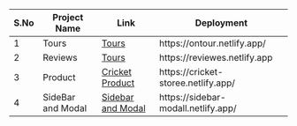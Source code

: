 <table>
    <thead>
      <tr>
        <th>S.No</th>
        <th>Project Name</th>
        <th>Link</th>
        <th>Deployment</th>
      </tr>
    </thead>
    <tbody>
      <tr>
        <td>1</td>
        <td>Tours</td>
        <td><a href = "/1-Tours">Tours</a></td>
          <td>https://ontour.netlify.app/</td>
      </tr>
        <tr>
        <td>2</td>
        <td>Reviews</td>
        <td><a href = "/2-Reviews">Tours</a></td>
        <td>https://reviewes.netlify.app</td>
      </tr>
        <tr>
        <td>3</td>
        <td>Product</td>
        <td><a href = "/3-Cricket%20Store">Cricket Product</a></td>
        <td>https://cricket-storee.netlify.app/</td>
      </tr>
        <tr>
        <td>4</td>
        <td>SideBar and Modal</td>
        <td><a href = "/4-Sidebar-Modal">Sidebar and Modal</a></td>
        <td>https://sidebar-modall.netlify.app/</td>
      </tr>
    </tbody>
  </table>
